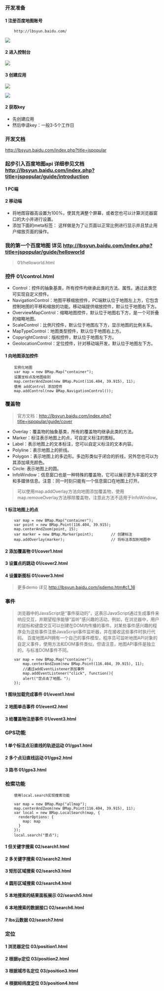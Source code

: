 ### 开发准备

#### 1 注册百度地图账号

        http://lbsyun.baidu.com/

![](pic/0.png)

#### 2 进入控制台

![](pic/1.png)

#### 3 创建应用

![](pic/2.png)


![](pic/3.png)

#### 2 获取key

* 先创建应用
* 然后申请key：一般3-5个工作日

### 开发文档

http://lbsyun.baidu.com/index.php?title=jspopular

### 起步引入百度地图api 详细参见文档 http://lbsyun.baidu.com/index.php?title=jspopular/guide/introduction

#### 1 PC端

<script src="http://api.map.baidu.com/api?v=2.0&ak=您的密钥" type="text/javascript"></script>

#### 2 移动端

* 将地图容器高设置为100%，使其充满整个屏幕，或者您也可以计算浏览器窗口的大小并进行设置。
* 添加下面的meta标签： <meta name="viewport" content="initial-scale=1.0, user-scalable=no" /> 这样做是为了让页面以正常比例进行显示并且禁止用户缩放页面的操作。


### 我的第一个百度地图  详见 http://lbsyun.baidu.com/index.php?title=jspopular/guide/helloworld

> 01/helloworld.html


### 控件 01/control.html

* Control：控件的抽象基类，所有控件均继承此类的方法、属性。通过此类您可实现自定义控件。
* NavigationControl：地图平移缩放控件，PC端默认位于地图左上方，它包含控制地图的平移和缩放的功能。移动端提供缩放控件，默认位于地图右下方。
* OverviewMapControl：缩略地图控件，默认位于地图右下方，是一个可折叠的缩略地图。
* ScaleControl：比例尺控件，默认位于地图左下方，显示地图的比例关系。
* MapTypeControl：地图类型控件，默认位于地图右上方。
* CopyrightControl：版权控件，默认位于地图左下方。
* GeolocationControl：定位控件，针对移动端开发，默认位于地图左下方。

#### 1 向地图添加控件


        实例化地图
        var map = new BMap.Map("container");    
        设置坐标点及地图级别
        map.centerAndZoom(new BMap.Point(116.404, 39.915), 11);    
        使用 addControl 添加控件
        map.addControl(new BMap.NavigationControl());


### 覆盖物

> 官方文档：http://lbsyun.baidu.com/index.php?title=jspopular/guide/cover

* Overlay：覆盖物的抽象基类，所有的覆盖物均继承此类的方法。
* Marker：标注表示地图上的点，可自定义标注的图标。
* Label：表示地图上的文本标注，您可以自定义标注的文本内容。
* Polyline：表示地图上的折线。
* Polygon：表示地图上的多边形。多边形类似于闭合的折线，另外您也可以为其添加填充颜色。
* Circle: 表示地图上的圆。
* InfoWindow：信息窗口也是一种特殊的覆盖物，它可以展示更为丰富的文字和多媒体信息。注意：同一时刻只能有一个信息窗口在地图上打开。
> 可以使用map.addOverlay方法向地图添加覆盖物，使用map.removeOverlay方法移除覆盖物，注意此方法不适用于InfoWindow。

#### 1 标注地图上的点

        var map = new BMap.Map("container");    
        var point = new BMap.Point(116.404, 39.915);    
        map.centerAndZoom(point, 15);    
        var marker = new BMap.Marker(point);        // 创建标注    
        map.addOverlay(marker);                     // 将标注添加到地图中

#### 2 添加覆盖物 01/cover1.html

#### 3 设置点的跳动 01/cover2.html

#### 4 设置新图标 01/cover3.html

> 更多demo 详见 http://lbsyun.baidu.com/jsdemo.htm#c1_16

### 事件

> 浏览器中的JavaScript是“事件驱动的”，这表示JavaScript通过生成事件来响应交互，并期望程序能够“监听”感兴趣的活动。例如，在浏览器中，用户的鼠标和键盘交互可以创建在DOM内传播的事件。对某些事件感兴趣的程序会为这些事件注册JavaScript事件监听器，并在接收这些事件时执行代码。
百度地图API拥有一个自己的事件模型，程序员可监听地图API对象的自定义事件，使用方法和DOM事件类似。但请注意，地图API事件是独立的，与标准DOM事件不同。


        var map = new BMap.Map("container");    
            map.centerAndZoom(new BMap.Point(116.404, 39.915), 11);
            //通过addEventListener添加事件   
            map.addEventListener("click", function(){    
            alert("您点击了地图。");    
        });

#### 1 图块加载完成事件 01/event1.html

#### 2 地图单击事件 01/event2.html

#### 3 给覆盖物注册事件 01/event3.html


### GPS功能

#### 1 单个标注点沿直线的轨迹运动 01/gps1.html

#### 2 多个点沿直线运动 01/gps2.html

#### 3 路书 01/gps3.html

### 检索功能


        使用local.search实现搜索功能

        var map = new BMap.Map("allmap");
        map.centerAndZoom(new BMap.Point(116.404, 39.915), 11);
        var local = new BMap.LocalSearch(map, {
          renderOptions: {
            map: map
          }
        });
        local.search("景点");


#### 1 但关键字搜索 02/search1.html

#### 2 多关键字搜索 02/search2.html

#### 3 矩形区域搜索 02/search3.html

#### 4 圆形区域搜索 02/search4.html

#### 5 本地搜索的结果面板展示 02/search5.html

#### 6 本地搜索的数据接口 02/search6.html

#### 7 lbs云数据 02/search7.html

### 定位


#### 1 浏览器定位 03/position1.html
#### 2 根据ip定位 03/position2.html
#### 3 根据城市名定位 03/position3.html
#### 4 根据经纬度定位 03/position4.html
